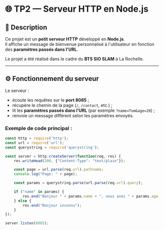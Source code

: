 # 🌐 TP2 — Serveur HTTP en Node.js

## 🧩 Description

Ce projet est un **petit serveur HTTP** développé en **Node.js**.  
Il affiche un message de bienvenue personnalisé à l'utilisateur en fonction des **paramètres passés dans l'URL**.

Le projet a été réalisé dans le cadre du **BTS SIO SLAM** à La Rochelle.

---

## ⚙️ Fonctionnement du serveur

Le serveur :
- écoute les requêtes sur le **port 8085** ;
- récupère le chemin de la page (`/`, `/contact`, etc.) ;
- lit les **paramètres passés dans l’URL** (par exemple `?name=Tom&age=20`) ;
- renvoie un message différent selon les paramètres envoyés.

### Exemple de code principal :
```js
const http = require('http');
const url = require('url');
const querystring = require('querystring');

const server = http.createServer(function(req, res) {
    res.writeHead(200, {"Content-Type": "text/plain"});

    const page = url.parse(req.url).pathname;
    console.log("Page: " + page);

    const params = querystring.parse(url.parse(req.url).query);

    if ("name" in params) {
        res.end("Bonjour " + params.name + ", vous avez " + params.age + " ans !");
    } else {
        res.end("Bonjour inconnu");
    }
});

server.listen(8085);
